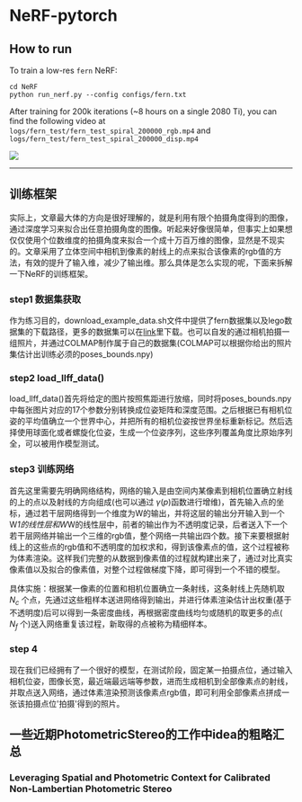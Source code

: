 # NeRF-pytorch
## How to run

To train a low-res `fern` NeRF:
```
cd NeRF
python run_nerf.py --config configs/fern.txt
```
After training for 200k iterations (~8 hours on a single 2080 Ti), you can find the following video at `logs/fern_test/fern_test_spiral_200000_rgb.mp4` and `logs/fern_test/fern_test_spiral_200000_disp.mp4`

![](https://user-images.githubusercontent.com/7057863/78473081-58ea1600-7770-11ea-92ce-2bbf6a3f9add.gif)

---

## 训练框架

实际上，文章最大体的方向是很好理解的，就是利用有限个拍摄角度得到的图像，通过深度学习来拟合出任意拍摄角度的图像。听起来好像很简单，但事实上如果想仅仅使用个位数维度的拍摄角度来拟合一个成十万百万维的图像，显然是不现实的。文章采用了立体空间中相机到像素的射线上的点来拟合该像素的rgb值的方法，有效的提升了输入维，减少了输出维。那么具体是怎么实现的呢，下面来拆解一下NeRF的训练框架。

### step1 数据集获取

作为练习目的，download_example_data.sh文件中提供了fern数据集以及lego数据集的下载路径，更多的数据集可以在[link](https://drive.google.com/drive/folders/128yBriW1IG_3NJ5Rp7APSTZsJqdJdfc1)里下载。也可以自发的通过相机拍摄一组照片，并通过COLMAP制作属于自己的数据集(COLMAP可以根据你给出的照片集估计出训练必须的poses_bounds.npy)

### step2 load_llff_data()

load_llff_data()首先将给定的图片按照焦距进行放缩，同时将poses_bounds.npy中每张图片对应的17个参数分别转换成位姿矩阵和深度范围。之后根据已有相机位姿的平均值确立一个世界中心，并把所有的相机位姿按世界坐标重新标记。然后选择使用球面化或者螺旋化位姿，生成一个位姿序列，这些序列覆盖角度比原始序列全，可以被用作模型测试。

### step3 训练网络

首先这里需要先明确网络结构，网络的输入是由空间内某像素到相机位置确立射线的上的点以及射线的方向组成(也可以通过 $\gamma(p)$函数进行增维)，首先输入点的坐标，通过若干层网络得到一个维度为W的输出，并将这层的输出分开输入到一个W*1的线性层和W*W的线性层中，前者的输出作为不透明度记录，后者送入下一个若干层网络并输出一个三维的rgb值，整个网络一共输出四个数。接下来要根据射线上的这些点的rgb值和不透明度的加权求和，得到该像素点的值，这个过程被称为体素渲染。这样我们完整的从数据到像素值的过程就构建出来了，通过对比真实像素值以及拟合的像素值，对整个过程做梯度下降，即可得到一个不错的模型。

具体实施：根据某一像素的位置和相机位置确立一条射线，这条射线上先随机取 $N_c$ 个点，先通过这些粗样本送进网络得到输出，并进行体素渲染估计出权重(基于不透明度)后可以得到一条密度曲线，再根据密度曲线均匀或随机的取更多的点( $N_f$ 个)送入网络重复该过程，新取得的点被称为精细样本。

### step 4

现在我们已经拥有了一个很好的模型，在测试阶段，固定某一拍摄点位，通过输入相机位姿，图像长宽，最近端最远端等参数，进而生成相机到全部像素点的射线，并取点送入网络，通过体素渲染预测该像素点rgb值，即可利用全部像素点拼成一张该拍摄点位'拍摄'得到的照片。

## 一些近期PhotometricStereo的工作中idea的粗略汇总

### Leveraging Spatial and Photometric Context for Calibrated Non-Lambertian Photometric Stereo







